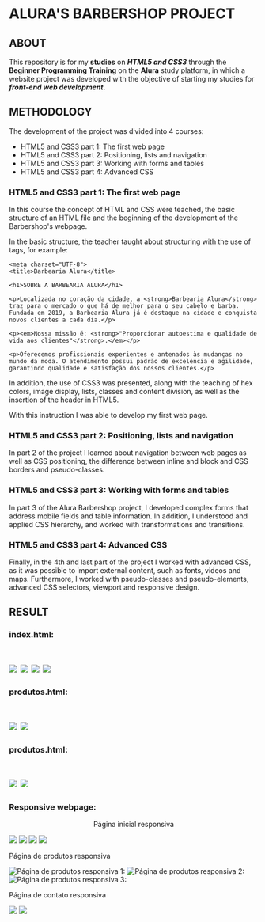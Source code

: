 # ALURA'S BARBERSHOP PROJECT

## ABOUT

This repository is for my **studies** on **_HTML5 and CSS3_** through the **Beginner Programming Training** on the **Alura** study platform, in which a website project was developed with the objective of starting my studies for **_front-end web development_**. 

## METHODOLOGY

The development of the project was divided into 4 courses: 

<!--ts-->
   * HTML5 and CSS3 part 1: The first web page
   * HTML5 and CSS3 part 2: Positioning, lists and navigation
   * HTML5 and CSS3 part 3: Working with forms and tables
   * HTML5 and CSS3 part 4: Advanced CSS
<!--te-->

### HTML5 and CSS3 part 1: The first web page

In this course the concept of HTML and CSS were teached, the basic structure of an HTML file and the beginning of the development of the Barbershop's webpage. 

In the basic structure, the teacher taught about structuring with the use of tags, for example: 

<!DOCTYPE html>

<html lang="pt-br">
    
    <meta charset="UTF-8">
    <title>Barbearia Alura</title>

    <h1>SOBRE A BARBEARIA ALURA</h1>

    <p>Localizada no coração da cidade, a <strong>Barbearia Alura</strong> traz para o mercado o que há de melhor para o seu cabelo e barba. Fundada em 2019, a Barbearia Alura já é destaque na cidade e conquista novos clientes a cada dia.</p>

    <p><em>Nossa missão é: <strong>"Proporcionar autoestima e qualidade de vida aos clientes"</strong>.</em></p>

    <p>Oferecemos profissionais experientes e antenados às mudanças no mundo da moda. O atendimento possui padrão de excelência e agilidade, garantindo qualidade e satisfação dos nossos clientes.</p>

</html>

In addition, the use of CSS3 was presented, along with the teaching of hex colors, image display, lists, classes and content division, as well as the insertion of the header in HTML5. 

With this instruction I was able to develop my first web page.

### HTML5 and CSS3 part 2: Positioning, lists and navigation

In part 2 of the project I learned about navigation between web pages as well as CSS positioning, the difference between inline and block and CSS borders and pseudo-classes.

### HTML5 and CSS3 part 3: Working with forms and tables

In part 3 of the Alura Barbershop project, I developed complex forms that address mobile fields and table information. In addition, I understood and applied CSS hierarchy, and worked with transformations and transitions. 

### HTML5 and CSS3 part 4: Advanced CSS

Finally, in the 4th and last part of the project I worked with advanced CSS, as it was possible to import external content, such as fonts, videos and maps. Furthermore, I worked with pseudo-classes and pseudo-elements, advanced CSS selectors, viewport and responsive design.

## RESULT

### index.html:

<h1>
  <img src="index-1.png"/>
  <img src="index-2.png"/>
  <img src="index-3.png"/>
  <img src="index-4.png"/>
</h1>

### produtos.html:

<h1>
  <img src="produtos-1.png"/>
  <img src="produtos-2.png"/>
</h1>

### produtos.html:

<h1>
  <img src="contato-1.png"/>
  <img src="contato-2.png"/>
</h1>


### Responsive webpage:

<p align = "center">Página inicial responsiva</p>
<img src="index-responsivo1.png"/>
<img src="index-responsivo2.png"/>
<img src="index-responsivo3.png"/>
<img src="index-responsivo4.png"/>

<p>Página de produtos responsiva</p>
  <img title="Página de produtos responsiva 1:" src="produtos-responsivo1.png"/>
  <img title="Página de produtos responsiva 2:" src="produtos-responsivo2.png"/>
  <img title="Página de produtos responsiva 3:" src="produtos-responsivo3.png"/>

<p>Página de contato responsiva</p>
<img src="contato-responsivo1.png"/>
<img src="contato-responsivo2.png"/>